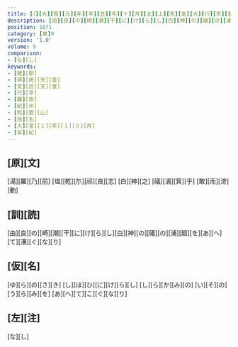 ```yaml
---
title: [（][大][寳][元][年][辛][丑][冬][十][月][太][上][天][皇][大][行][天][皇][幸][紀][伊][國][時][歌][十][三][首][）]
description: [由][良][の][崎][潮][干][に][け][ら][し][白][神][の][礒][の][浦][廻][を][あ][へ][て][漕][ぐ][な][り]
position: 1671
category: [巻]9
version: '1.0'
volume: 9
comparison:
- [な][し]
keywords:
- [雑][歌]
- [持][統][天][皇]
- [文][武][天][皇]
- [行][幸]
- [羈][旅]
- [紀][州]
- [和][歌][山]
- [地][名]
- [大][宝][１][年][１][０][月]
- [年][紀]
---
```


## [原][文]

[湯][羅][乃][前] [塩][乾][尓][祁][良][志] [白][神][之] [礒][浦][箕][乎] [敢][而][滂][動]

## [訓][読]

[由][良][の][崎][潮][干][に][け][ら][し][白][神][の][礒][の][浦][廻][を][あ][へ][て][漕][ぐ][な][り]

## [仮][名]

[ゆ][ら][の][さ][き] [し][ほ][ひ][に][け][ら][し] [し][ら][か][み][の] [い][そ][の][う][ら][み][を] [あ][へ][て][こ][ぐ][な][り]

## [左][注]

[な][し]
